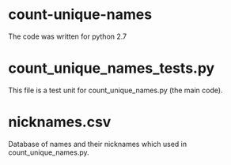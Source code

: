 # count-unique-names
The code was written for python 2.7

# count_unique_names_tests.py
This file is a test unit for count_unique_names.py (the main code).

# nicknames.csv
Database of names and their nicknames which used in count_unique_names.py.
